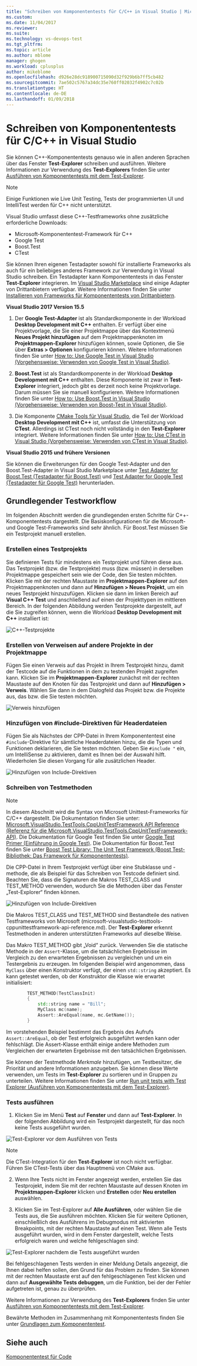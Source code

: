```yaml
---
title: "Schreiben von Komponententests für C/C++ in Visual Studio | Microsoft-Dokumentation"
ms.custom: 
ms.date: 11/04/2017
ms.reviewer: 
ms.suite: 
ms.technology: vs-devops-test
ms.tgt_pltfrm: 
ms.topic: article
ms.author: mblome
manager: ghogen
ms.workload: cplusplus
author: mikeblome
ms.openlocfilehash: d926e28dc918900715090d32f929b6b7ff5cb482
ms.sourcegitcommit: 7ae502c5767a34dc35e760ff02032f4902c7c02b
ms.translationtype: HT
ms.contentlocale: de-DE
ms.lasthandoff: 01/09/2018
---
```

# <a name="write-unit-tests-for-cc-in-visual-studio"></a>Schreiben von Komponententests für C/C++ in Visual Studio
Sie können C++-Komponententests genauso wie in allen anderen Sprachen über das Fenster **Test-Explorer** schreiben und ausführen. Weitere Informationen zur Verwendung des **Test-Explorers** finden Sie unter [Ausführen von Komponententests mit dem Test-Explorer](run-unit-tests-with-test-explorer.md). 

> [!NOTE]
> Einige Funktionen wie Live Unit Testing, Tests der programmierten UI und IntelliTest werden für C++ nicht unterstützt. 

Visual Studio umfasst diese C++-Testframeworks ohne zusätzliche erforderliche Downloads:
 -  Microsoft-Komponententest-Framework für C++  
 -  Google Test
 -  Boost.Test
 -  CTest

Sie können Ihren eigenen Testadapter sowohl für installierte Frameworks als auch für ein beliebiges anderes Framework zur Verwendung in Visual Studio schreiben. Ein Testadapter kann Komponententests in das Fenster **Test-Explorer** integrieren. Im [Visual Studio Marketplace](https://marketplace.visualstudio.com) sind einige Adapter von Drittanbietern verfügbar. Weitere Informationen finden Sie unter [Installieren von Frameworks für Komponententests von Drittanbietern](install-third-party-unit-test-frameworks.md).

**Visual Studio 2017 Version 15.5**  

1) Der **Google Test-Adapter** ist als Standardkomponente in der Workload **Desktop Development mit C++** enthalten. Er verfügt über eine Projektvorlage, die Sie einer Projektmappe über das Kontextmenü **Neues Projekt hinzufügen** auf dem Projektmappenknoten im **Projektmappen-Explorer** hinzufügen können, sowie Optionen, die Sie über **Extras > Optionen** konfigurieren können. Weitere Informationen finden Sie unter [How to: Use Google Test in Visual Studio (Vorgehensweise: Verwenden von Google Test in Visual Studio)](how-to-use-google-test-for-cpp.md).

2) **Boost.Test** ist als Standardkomponente in der Workload **Desktop Development mit C++** enthalten. Diese Komponente ist zwar in **Test-Explorer** integriert, jedoch gibt es derzeit noch keine Projektvorlage. Darum müssen Sie sie manuell konfigurieren. Weitere Informationen finden Sie unter [How to: Use Boost.Test in Visual Studio (Vorgehensweise: Verwenden von Boost-Test in Visual Studio)](how-to-use-boost-test-for-cpp.md). 

3) Die Komponente [CMake Tools für Visual Studio](/cpp/ide/cmake-tools-for-cpp), die Teil der Workload **Desktop Development mit C++** ist, umfasst die Unterstützung von **CTest**. Allerdings ist CTest noch nicht vollständig in den **Test-Explorer** integriert. Weitere Informationen finden Sie unter [How to: Use CTest in Visual Studio (Vorgehensweise: Verwenden von CTest in Visual Studio)](how-to-use-ctest-for-cpp.md).


**Visual Studio 2015 und frühere Versionen**
  
Sie können die Erweiterungen für den Google Test-Adapter und den Boost.Test-Adapter in Visual Studio Marketplace unter [Test Adapter for Boost.Test (Testadapter für Boost.Test)](https://marketplace.visualstudio.com/items?itemName=VisualCPPTeam.TestAdapterforBoostTest) und [Test Adapter for Google Test (Testadapter für Google Test)](https://marketplace.visualstudio.com/items?itemName=VisualCPPTeam.TestAdapterforGoogleTest) herunterladen. 

  
## <a name="basic-test-workflow"></a>Grundlegender Testworkflow
Im folgenden Abschnitt werden die grundlegenden ersten Schritte für C++-Komponententests dargestellt. Die Basiskonfigurationen für die Microsoft- und Google Test-Frameworks sind sehr ähnlich. Für Boost.Test müssen Sie ein Testprojekt manuell erstellen. 
  
### <a name="create-a-test-project"></a>Erstellen eines Testprojekts
Sie definieren Tests für mindestens ein Testprojekt und führen diese aus. Das Testprojekt (bzw. die Testprojekte) muss (bzw. müssen) in derselben Projektmappe gespeichert sein wie der Code, den Sie testen möchten. Klicken Sie mit der rechten Maustaste im **Projektmappen-Explorer** auf den Projektmappenknoten und dann auf **Hinzufügen > Neues Projekt**, um ein neues Testprojekt hinzuzufügen. Klicken sie dann im linken Bereich auf **Visual C++ Test** und anschließend auf einen der Projekttypen im mittleren Bereich. In der folgenden Abbildung werden Testprojekte dargestellt, auf die Sie zugreifen können, wenn die Workload **Desktop Development mit C++** installiert ist:

![C++-Testprojekte](media/cpp-new-test-project.png "C++-Vorlagen für neue Testprojekte")

### <a name="create-references-to-other-projects-in-the-solution"></a>Erstellen von Verweisen auf andere Projekte in der Projektmappe
Fügen Sie einen Verweis auf das Projekt in Ihrem Testprojekt hinzu, damit der Testcode auf die Funktionen in dem zu testenden Projekt zugreifen kann. Klicken Sie im **Projektmappen-Explorer** zunächst mit der rechten Maustaste auf den Knoten für das Testprojekt und dann auf **Hinzufügen > Verweis**. Wählen Sie dann in dem Dialogfeld das Projekt bzw. die Projekte aus, das bzw. die Sie testen möchten.

![Verweis hinzufügen](media/cpp-add-ref-test-project.png "C++-Test: Hinzufügen eines Verweises auf das zu testende Projekt")

### <a name="add-include-directives-for-header-files"></a>Hinzufügen von #include-Direktiven für Headerdateien
Fügen Sie als Nächstes der CPP-Datei in Ihrem Komponententest eine `#include`-Direktive für sämtliche Headerdateien hinzu, die die Typen und Funktionen deklarieren, die Sie testen möchten. Geben Sie `#include "` ein, um IntelliSense zu aktivieren, damit es Ihnen bei der Auswahl hilft. Wiederholen Sie diesen Vorgang für alle zusätzlichen Header.

![Hinzufügen von Include-Direktiven](media/cpp-add-includes-test-project.png "C++-Test: Hinzufügen von Includes für Headerdateien")

### <a name="write-test-methods"></a>Schreiben von Testmethoden
> [!NOTE] 
> In diesem Abschnitt wird die Syntax von Microsoft Unittest-Frameworks für C/C++ dargestellt. Die Dokumentation finden Sie unter: [Microsoft.VisualStudio.TestTools.CppUnitTestFramework API Reference (Referenz für die Microsoft.VisualStudio.TestTools.CppUnitTestFramework-API)](microsoft-visualstudio-testtools-cppunittestframework-api-reference.md). Die Dokumentation für Google Test finden Sie unter [Google Test Primer (Einführung in Google Test)](https://github.com/google/googletest/blob/master/googletest/docs/Primer.md). Die Dokumentation für Boost.Test finden Sie unter [Boost Test Library: The Unit Test Framework (Boost Test-Bibliothek: Das Framework für Komponententests)](http://www.boost.org/doc/libs/1_46_0/libs/test/doc/html/utf.html).

Die CPP-Datei in Ihrem Testprojekt verfügt über eine Stubklasse und -methode, die als Beispiel für das Schreiben von Testcode definiert sind. Beachten Sie, dass die Signaturen die Makros TEST_CLASS und TEST_METHOD verwenden, wodurch Sie die Methoden über das Fenster „Test-Explorer“ finden können.

![Hinzufügen von Include-Direktiven](media/cpp-write-test-methods.png "C++-Test: Hinzufügen von Includes für Headerdateien")

Die Makros TEST_CLASS und TEST_METHOD sind Bestandteile des nativen Testframeworks von Microsoft (microsoft-visualstudio-testtools-cppunittestframework-api-reference.md). Der **Test-Explorer** erkennt Testmethoden in anderen unterstützten Frameworks auf dieselbe Weise.

Das Makro TEST_METHOD gibt „Void“ zurück. Verwenden Sie die statische Methode in der `Assert`-Klasse, um die tatsächlichen Ergebnisse im Vergleich zu den erwarteten Ergebnissen zu vergleichen und um ein Testergebnis zu erzeugen. Im folgenden Beispiel wird angenommen, dass `MyClass` über einen Konstruktor verfügt, der einen `std::string` akzeptiert. Es kann getestet werden, ob der Konstruktor die Klasse wie erwartet initialisiert:

```cpp
        TEST_METHOD(TestClassInit)
        {
            std::string name = "Bill";
            MyClass mc(name);
            Assert::AreEqual(name, mc.GetName());
        }
```
Im vorstehenden Beispiel bestimmt das Ergebnis des Aufrufs `Assert::AreEqual`, ob der Test erfolgreich ausgeführt werden kann oder fehlschlägt. Die Assert-Klasse enthält einige andere Methoden zum Vergleichen der erwarteten Ergebnisse mit den tatsächlichen Ergebnissen. 

Sie können der Testmethode *Merkmale* hinzufügen, um Testbesitzer, die Priorität und andere Informationen anzugeben. Sie können diese Werte verwenden, um Tests im **Test-Explorer** zu sortieren und in Gruppen zu unterteilen. Weitere Informationen finden Sie unter [Run unit tests with Test Explorer (Ausführen von Komponententests mit dem Test-Explorer)](run-unit-tests-with-test-explorer.md).


### <a name="run-the-tests"></a>Tests ausführen  
  
1.  Klicken Sie im Menü **Test** auf **Fenster** und dann auf **Test-Explorer**. In der folgenden Abbildung wird ein Testprojekt dargestellt, für das noch keine Tests ausgeführt wurden. 

![Test-Explorer vor dem Ausführen von Tests](media/cpp-test-explorer.png "C++-Test-Explorer")

> [!NOTE]
> Die CTest-Integration für den **Test-Explorer** ist noch nicht verfügbar. Führen Sie CTest-Tests über das Hauptmenü von CMake aus.

2. Wenn Ihre Tests nicht im Fenster angezeigt werden, erstellen Sie das Testprojekt, indem Sie mit der rechten Maustaste auf dessen Knoten im **Projektmappen-Explorer** klicken und **Erstellen** oder **Neu erstellen** auswählen.
  
3.  Klicken Sie im Test-Explorer auf **Alle Ausführen**, oder wählen Sie die Tests aus, die Sie ausführen möchten. Klicken Sie für weitere Optionen, einschließlich des Ausführens im Debugmodus mit aktivierten Breakpoints, mit der rechten Maustaste auf einen Test. Wenn alle Tests ausgeführt wurden, wird in dem Fenster dargestellt, welche Tests erfolgreich waren und welche fehlgeschlagen sind:

![Test-Explorer nachdem die Tests ausgeführt wurden](media/cpp-test-explorer-passed.png "C++-Test-Explorer nach dem Ausführen der Tests")

Bei fehlgeschlagenen Tests werden in einer Meldung Details angezeigt, die Ihnen dabei helfen sollen, den Grund für das Problem zu finden. Sie können mit der rechten Maustaste erst auf den fehlgeschlagenen Test klicken und dann auf **Ausgewählte Tests debuggen**, um die Funktion, bei der der Fehler aufgetreten ist, genau zu überprüfen. 

Weitere Informationen zur Verwendung des **Test-Explorers** finden Sie unter [Ausführen von Komponententests mit dem Test-Explorer](run-unit-tests-with-test-explorer.md).

Bewährte Methoden im Zusammenhang mit Komponententests finden Sie unter [Grundlagen zum Komponententest](unit-test-basics.md).

## <a name="see-also"></a>Siehe auch
[Komponententest für Code](unit-test-your-code.md)

